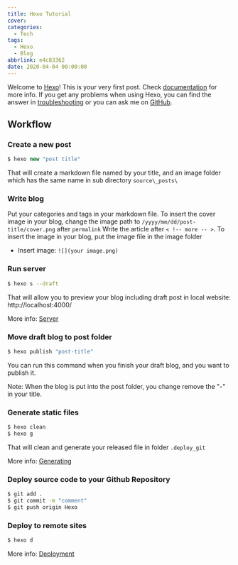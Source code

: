 ```yaml
---
title: Hexo Tutorial
cover: 
categories:
  - Tech
tags:
  - Hexo
  - Blog
abbrlink: e4c83362
date: 2020-04-04 00:00:00
---
```


Welcome to [Hexo](https://hexo.io/)! This is your very first post. Check [documentation](https://hexo.io/docs/) for more info. If you get any problems when using Hexo, you can find the answer in [troubleshooting](https://hexo.io/docs/troubleshooting.html) or you can ask me on [GitHub](https://github.com/hexojs/hexo/issues).


## Workflow

### Create a new post

``` javascript
$ hexo new "post title"
```
That will create a markdown file named by your title, and an image folder which has the same name in sub directory `source\_posts\`

### Write blog

Put your categories and tags in your markdown file.
To insert the cover image in your blog, change the image path to `/yyyy/mm/dd/post-title/cover.png` after `permalink`
Write the article after `< !-- more -- >`. 
To insert the image in your blog, put the image file in the image folder

-   Insert image: `![](your image.png)`

<!-- more -->

### Run server

``` bash
$ hexo s --draft
```

That will allow you to preview your blog including draft post in local website: http://localhost:4000/

More info: [Server](https://hexo.io/docs/server.html)

### Move draft blog to post folder

``` bash
$ hexo publish "post-title"
```
You can run this command when you finish your draft blog, and you want to publish it.

Note: When the blog is put into the post folder, you change remove the "-" in your title.


### Generate static files

``` bash
$ hexo clean
$ hexo g
```
That will clean and generate your released file in folder `.deploy_git`

More info: [Generating](https://hexo.io/docs/generating.html)

### Deploy source code to your Github Repository

``` bash In the Hexo branch
$ git add .
$ git commit -m "comment"
$ git push origin Hexo
```

### Deploy to remote sites 

``` bash
$ hexo d
```
More info: [Deployment](https://hexo.io/docs/one-command-deployment.html)



